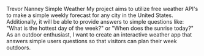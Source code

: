 Trevor Nanney
Simple Weather
My project aims to utilize free weather API's to make a simple weekly forecast for any city in the United States. Additionally, it will be able to provide answers to simple questions like: "What is the hottest day of the week?" or "When does the sunrise today?"
As an outdoor enthusiast, I want to create an interactive weather app that answers simple users questions so that visitors can plan their week outdoors.
